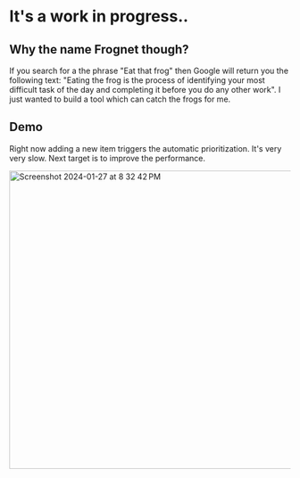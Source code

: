 # It's a work in progress..

## Why the name Frognet though?
If you search for a the phrase "Eat that frog" then Google will return you the following text: "Eating the frog is the process of identifying your most difficult task of the day and completing it before you do any other work". I just wanted to build a tool which can catch the frogs for me.

## Demo
Right now adding a new item triggers the automatic prioritization. It's very very slow. Next target is to improve the performance.

<img width="535" alt="Screenshot 2024-01-27 at 8 32 42 PM" src="https://github.com/saadixl/Frognet/assets/1633940/462ac549-25f8-4b68-a8d1-9c7ce95e9688">
